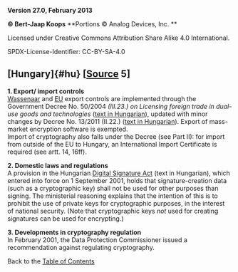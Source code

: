 **Version 27.0, February 2013**

**© Bert-Jaap Koops**
**Portions © Analog Devices, Inc. **  

Licensed under Creative Commons Attribution Share Alike 4.0 International.

SPDX-License-Identifier: CC-BY-SA-4.0

## [Hungary]{#hu} \[[Source](cls-srce.htm) 5\]

**1. Export/ import controls**\
[Wassenaar](#co) and [EU](#eu_exp) export controls are implemented
through the Government Decree No. 50/2004 *(III.23.) on Licensing
foreign trade in dual-use goods and technologies* ([text in
Hungarian](http://www.millenia.eu/cms/pdf/kettős%20felhasználású%20termékek%20és%20technológiák%20külkereskedelmi%20forgalma.pdf)),
updated with minor changes by Decree No. 13/2011 (II.22.) ([text in
Hungarian](http://www.complex.hu/jr/gen/hjegy_doc.cgi?docid=A1100013.KOR)).
Export of mass-market encryption software is exempted.\
Import of cryptography also falls under the Decree (see Part II): for
import from outside of the EU to Hungary, an International Import
Certificate is required (see artt. 14, 16ff).

**2. Domestic laws and regulations**\
A provision in the Hungarian [Digital Signature
Act](http://net.jogtar.hu/jr/gen/hjegy_doc.cgi?docid=A0100035.TV) (text
in Hungarian), which entered into force on 1 September 2001, holds that
signature-creation data (such as a cryptographic key) shall not be used
for other purposes than signing. The ministerial reasoning explains that
the intention of this is to prohibit the use of private keys for
cryptographic purposes, in the interest of national security. (Note that
cryptographic keys *not* used for creating signatures can be used for
encrypting.)

**3. Developments in cryptography regulation**\
In February 2001, the Data Protection Commissioner issued a
recommendation against regulating cryptography.

Back to the [Table of Contents](index.md)
